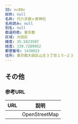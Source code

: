 ```yaml
---
ID: nc80v
総称: null
名称: 代六天根ヶ原神社
名称読み: null
別名: null
都道府県: 東京都
区域: 大田区
緯度: 35.5823507
経度: 139.7209952
郵便番号: 1430023
住所: 東京都大田区山王３丁目１５−２３
---
```


## その他

### 参考URL

| URL | 説明          |
| --- | ------------- |
|     | OpenStreetMap |
